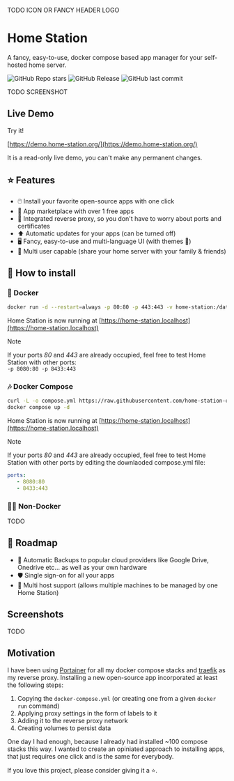 TODO ICON OR FANCY HEADER LOGO

# Home Station

A fancy, easy-to-use, docker compose based app manager for your self-hosted home server.

![GitHub Repo stars](https://img.shields.io/github/stars/home-station-org/home-station)
![GitHub Release](https://img.shields.io/github/v/release/home-station-org/home-station)
![GitHub last commit](https://img.shields.io/github/last-commit/home-station-org/home-station)

TODO SCREENSHOT

## Live Demo

Try it!

[https://demo.home-station.org/](https://demo.home-station.org/)

It is a read-only live demo, you can't make any permanent changes.

## ⭐️ Features

- 🖱️ Install your favorite open-source apps with one click
- 🏬 App marketplace with over 1 free apps
- 🔐 Integrated reverse proxy, so you don't have to worry about ports and certificates
- ⬆️ Automatic updates for your apps (can be turned off)
- 🖥️ Fancy, easy-to-use and multi-language UI (with themes 🎨)
- 👤 Multi user capable (share your home server with your family & friends)

## 🔧 How to install

### 🐳 Docker

```bash
docker run -d --restart=always -p 80:80 -p 443:443 -v home-station:/data -v /var/run/docker.sock:/var/run/docker.sock --name home-station ghcr.io/home-station-org/home-station
```

Home Station is now running at [https://home-station.localhost](https://home-station.localhost)

> [!NOTE]
> If your ports *80* and *443* are already occupied, feel free to test Home Station with other ports:  
> `-p 8080:80 -p 8433:443`

### 🎶 Docker Compose

```bash
curl -L -o compose.yml https://raw.githubusercontent.com/home-station-org/home-station/main/packages/home-station/compose.yml
docker compose up -d
```

Home Station is now running at [https://home-station.localhost](https://home-station.localhost)

> [!NOTE]
> If your ports *80* and *443* are already occupied, feel free to test Home Station with other ports by editing the downlaoded compose.yml file:  
>
> ```yaml
>ports:
>    - 8080:80
>    - 8433:443
> ```

### 💪🏻 Non-Docker

TODO

## 🚧 Roadmap

- 🛟 Automatic Backups to popular cloud providers like Google Drive, Onedrive etc... as well as your own hardware
- 🛡️ Single sign-on for all your apps
- 🔗 Multi host support (allows multiple machines to be managed by one Home Station)

## Screenshots

TODO

## Motivation

I have been using [Portainer](https://www.portainer.io) for all my docker compose stacks and [traefik](https://traefik.io/traefik/) as my reverse proxy. Installing a new open-source
app incorporated at least the following steps:

1. Copying the `docker-compose.yml` (or creating one from a given `docker run` command)
2. Applying proxy settings in the form of labels to it
3. Adding it to the reverse proxy network
4. Creating volumes to persist data

One day I had enough, because I already had installed ~100 compose stacks this way. I wanted to create an opiniated approach
to installing apps, that just requires one click and is the same for everybody.

If you love this project, please consider giving it a ⭐.
